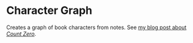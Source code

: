 # Character Graph

Creates a graph of book characters from notes. See [my blog post about *Count
Zero*](https://martin-ueding.de/posts/characters-count-zero/).
